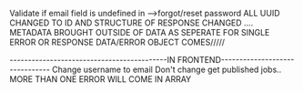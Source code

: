 <URGENT>Validate if email field is undefined in -->forgot/reset password</URGENT>
ALL UUID CHANGED TO ID AND STRUCTURE OF RESPONSE CHANGED ....
METADATA BROUGHT OUTSIDE OF DATA AS SEPERATE
FOR SINGLE ERROR OR RESPONSE DATA/ERROR OBJECT COMES/////




-------------------------------------------IN FRONTEND-------------------------------
Change username to email
Don't change get published jobs..
<NOTE>MORE THAN ONE ERROR WILL COME IN ARRAY</NOTE>